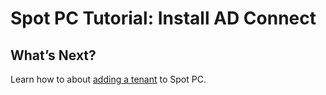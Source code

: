 <meta name="robots" content="noindex">

# Spot PC Tutorial: Install AD Connect

## What’s Next?

Learn how to about [adding a tenant](spot-pc/getting-started/onboarding-workflow) to Spot PC.

